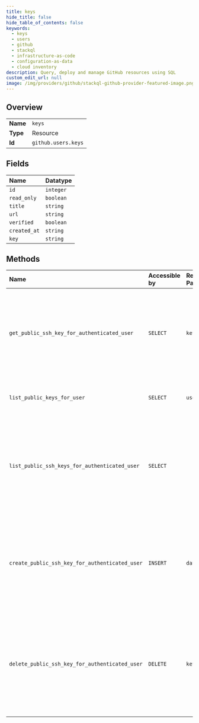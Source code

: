 ```yaml
---
title: keys
hide_title: false
hide_table_of_contents: false
keywords:
  - keys
  - users
  - github    
  - stackql
  - infrastructure-as-code
  - configuration-as-data
  - cloud inventory
description: Query, deploy and manage GitHub resources using SQL
custom_edit_url: null
image: /img/providers/github/stackql-github-provider-featured-image.png
---
```

  
    

## Overview
<table><tbody>
<tr><td><b>Name</b></td><td><code>keys</code></td></tr>
<tr><td><b>Type</b></td><td>Resource</td></tr>
<tr><td><b>Id</b></td><td><code>github.users.keys</code></td></tr>
</tbody></table>

## Fields
| Name | Datatype |
|:-----|:---------|
| `id` | `integer` |
| `read_only` | `boolean` |
| `title` | `string` |
| `url` | `string` |
| `verified` | `boolean` |
| `created_at` | `string` |
| `key` | `string` |
## Methods
| Name | Accessible by | Required Params | Description |
|:-----|:--------------|:----------------|:------------|
| `get_public_ssh_key_for_authenticated_user` | `SELECT` | `key_id` | View extended details for a single public SSH key. Requires that you are authenticated via Basic Auth or via OAuth with at least `read:public_key` [scope](https://docs.github.com/apps/building-oauth-apps/understanding-scopes-for-oauth-apps/). |
| `list_public_keys_for_user` | `SELECT` | `username` | Lists the _verified_ public SSH keys for a user. This is accessible by anyone. |
| `list_public_ssh_keys_for_authenticated_user` | `SELECT` |  | Lists the public SSH keys for the authenticated user's GitHub account. Requires that you are authenticated via Basic Auth or via OAuth with at least `read:public_key` [scope](https://docs.github.com/apps/building-oauth-apps/understanding-scopes-for-oauth-apps/). |
| `create_public_ssh_key_for_authenticated_user` | `INSERT` | `data__key` | Adds a public SSH key to the authenticated user's GitHub account. Requires that you are authenticated via Basic Auth, or OAuth with at least `write:public_key` [scope](https://docs.github.com/apps/building-oauth-apps/understanding-scopes-for-oauth-apps/). |
| `delete_public_ssh_key_for_authenticated_user` | `DELETE` | `key_id` | Removes a public SSH key from the authenticated user's GitHub account. Requires that you are authenticated via Basic Auth or via OAuth with at least `admin:public_key` [scope](https://docs.github.com/apps/building-oauth-apps/understanding-scopes-for-oauth-apps/). |
